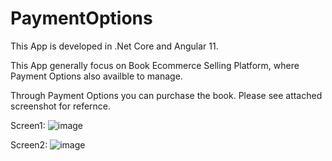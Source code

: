 # PaymentOptions
This App is developed in .Net Core and Angular 11.

This App generally focus on Book Ecommerce Selling Platform, where Payment Options also availble to manage. 

Through Payment Options you can purchase the book. Please see attached screenshot for refernce.

Screen1: ![image](https://user-images.githubusercontent.com/52338464/227356273-399a53ca-331a-4fdf-aa07-48997464ff68.png)

Screen2: ![image](https://user-images.githubusercontent.com/52338464/227356476-051ebae8-d00f-4cb3-89db-0d394a1f9017.png)
